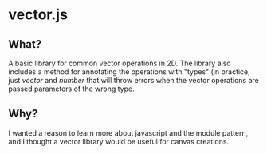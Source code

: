 vector.js
=========

What?
-----

A basic library for common vector operations in 2D. The library also includes a method for annotating the operations with "types" (in practice, just *vector* and *number* that will throw errors when the vector operations are passed parameters of the wrong type.

Why?
---

I wanted a reason to learn more about javascript and the module pattern, and I thought a vector library would be useful for canvas creations. 
